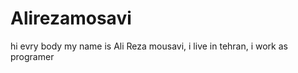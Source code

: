 # Alirezamosavi

hi evry body 
my name is Ali Reza mousavi, i live in tehran, i work as programer




